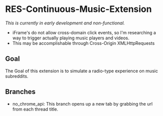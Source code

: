 # RES-Continuous-Music-Extension
*This is currently in early development and non-functional.*
- iFrame's do not allow cross-domain click events, so I'm researching a way to trigger actually playing music players and videos.
- This may be accomplishable through Cross-Origin XMLHttpRequests

## Goal
The Goal of this extension is to simulate a radio-type experience on music subreddits.

## Branches
- no_chrome_api: This branch opens up a new tab by grabbing the url from each thread title.
